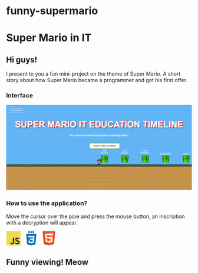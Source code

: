 # funny-supermario
<h1> Super Mario in IT</h1>
<h2>Hi guys!</h2>
<p>I present to you a fun mini-project on the theme of Super Mario. A short story about how Super Mario became a programmer and got his first offer.</p>

<h3>Interface</h3>
<img src="./readme.png" alt="Скриншот приложения">

<h3>How to use the application?</h3>
<p>Move the cursor over the pipe and press the mouse button, an inscription with a decryption will appear. </p>

<img src="https://github.com/devicons/devicon/blob/master/icons/javascript/javascript-original.svg" title="JavaScript" alt="JavaScript" width="40" height="40"/>&nbsp;
<img src="https://github.com/devicons/devicon/blob/master/icons/css3/css3-plain-wordmark.svg"  title="CSS3" alt="CSS" width="40" height="40"/>&nbsp;
<img src="https://github.com/devicons/devicon/blob/master/icons/html5/html5-original.svg" title="HTML5" alt="HTML" width="40" height="40"/>&nbsp;

<h2> Funny viewing! Meow </h2>
